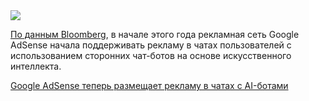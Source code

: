 <!--2025-05-01 13:15:20-->
<div class="yb">
  <div class="rss habr"><img src="https://habrastorage.org/getpro/habr/upload_files/9f4/8dc/e95/9f48dce95ab93356590e7128fe1d16e8.png" /><p><a href="https://www.bloomberg.com/news/articles/2025-04-30/google-places-ads-inside-chatbot-conversations-with-ai-startups">По данным Bloomberg</a>,&nbsp;в начале этого года рекламная сеть Google AdSense начала поддерживать рекламу в чатах пользователей с использованием сторонних чат-ботов на основе искусственного интеллекта.</p> <a... <p class="titl"><a href="https://habr.com/ru/companies/bothub/news/906306/?utm_source=habrahabr&utm_medium=rss&utm_campaign=906306">Google AdSense теперь размещает рекламу в чатах с AI-ботами</a></p></div>
</div>
